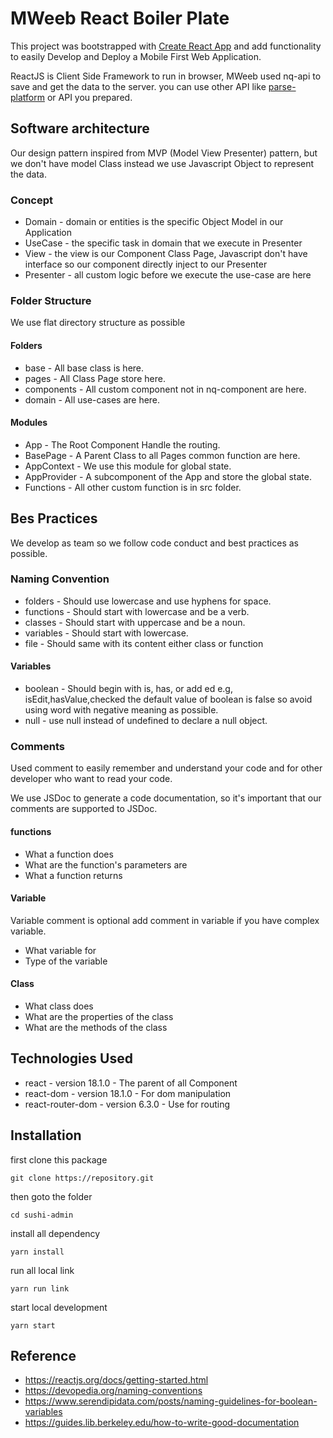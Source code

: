 # MWeeb React Boiler Plate

This project was bootstrapped with [Create React App](https://github.com/facebook/create-react-app) and add
functionality to easily Develop and Deploy a Mobile First Web Application.

ReactJS is Client Side Framework to run in browser, MWeeb used nq-api to save and get the data to the server. you can
use other API like [parse-platform](https://parseplatform.org) or API you prepared.

## Software architecture

Our design pattern inspired from MVP (Model View Presenter) pattern, but we don't have model Class instead we use
Javascript Object to represent the data.

### Concept

* Domain - domain or entities is the specific Object Model in our Application
* UseCase - the specific task in domain that we execute in Presenter
* View - the view is our Component Class Page, Javascript don't have interface so our component directly inject to our
  Presenter
* Presenter - all custom logic before we execute the use-case are here

### Folder Structure

We use flat directory structure as possible

#### Folders

* base - All base class is here.
* pages - All Class Page store here.
* components - All custom component not in nq-component are here.
* domain - All use-cases are here.

#### Modules

* App - The Root Component Handle the routing.
* BasePage - A Parent Class to all Pages common function are here.
* AppContext - We use this module for global state.
* AppProvider - A subcomponent of the App and store the global state.
* Functions - All other custom function is in src folder.

## Bes Practices

We develop as team so we follow code conduct and best practices as possible.

### Naming Convention

* folders - Should use lowercase and use hyphens for space.
* functions - Should start with lowercase and be a verb.
* classes - Should start with uppercase and be a noun.
* variables - Should start with lowercase.
* file - Should same with its content either class or function

#### Variables

* boolean - Should begin with is, has, or add ed e.g, isEdit,hasValue,checked the default value of boolean is false so
  avoid using word with negative meaning as possible.
* null - use null instead of undefined to declare a null object.

### Comments
Used comment to easily remember and understand your code and for other developer who want to read your code.

We use JSDoc to generate a code documentation, so it's important that our comments are supported to JSDoc.

#### functions

* What a function does
* What are the function's parameters are
* What a function returns

#### Variable

Variable comment is optional add comment in variable if you have complex variable.

* What variable for
* Type of the variable

#### Class

* What class does
* What are the properties of the class
* What are the methods of the class

## Technologies Used

- react - version 18.1.0 - The parent of all Component
- react-dom - version 18.1.0 - For dom manipulation
- react-router-dom - version 6.3.0 - Use for routing

## Installation

first clone this package

```
git clone https://repository.git
```

then goto the folder

```
cd sushi-admin
```

install all dependency

```
yarn install
```

run all local link

```
yarn run link
```

start local development

```
yarn start
```

## Reference

* https://reactjs.org/docs/getting-started.html
* https://devopedia.org/naming-conventions
* https://www.serendipidata.com/posts/naming-guidelines-for-boolean-variables
* https://guides.lib.berkeley.edu/how-to-write-good-documentation
